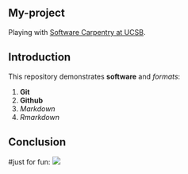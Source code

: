 ## My-project

Playing with [Software Carpentry at UCSB](http://remi-daigle.github.io/2016-04-15-UCSB).

## Introduction

This repository demonstrates **software** and _formats_:

1. **Git**
1. **Github**
1. _Markdown_
1. _Rmarkdown_
 
## Conclusion


#just for fun: 
![](http://4.darkroom.shortlist.com/980/342dcc47e0731346be638026eb8058c2:96dbb652ec3b47959a0492ffc693b803/squirrel.jpg)
